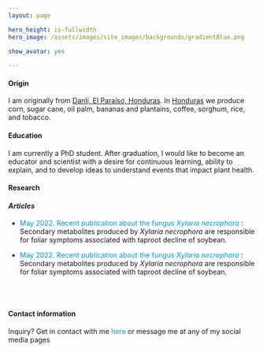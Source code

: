 ```yaml
---
layout: page

hero_height: is-fullwidth
hero_image: /assets/images/site_images/backgrounds/gradientBlue.png

show_avatar: yes

---
```


#### Origin
I am originally from [Danlí, El Paraíso, Honduras](https://www.google.com/maps/place/Danli,+Honduras/@14.0238048,-86.5912349,13z/data=!3m1!4b1!4m5!3m4!1s0x8f6e682d6789a60b:0x74cdede2bb676116!8m2!3d14.0410953!4d-86.5703554). In [Honduras](https://www.google.com/maps/place/Honduras/@15.1796059,-90.7063322,6z/data=!3m1!4b1!4m5!3m4!1s0x8f6a751a73b731cf:0x7ed1de82b6fb8264!8m2!3d15.199999!4d-86.241905) we produce corn, sugar cane, oil palm, bananas and plantains, coffee, sorghum, rice, and tobacco. 

#### Education
I am currently a PhD student. After graduation, I would like to become an educator and scientist with a desire for continuous learning, ability to explain, and to develop ideas to understand events that impact plant health.

#### Research

#### _Articles_
  
- <a href="https://apsjournals.apsnet.org/doi/10.1094/PHP-03-22-0021-RS" target="_blank" style="text-decoration: none; color:#039fb9"> May 2022. Recent publication about the fungus _Xylaria necrophora_ </a>: Secondary metabolites produced by _Xylaria necrophora_ are responsible for foliar symptoms associated with taproot decline of soybean. 

- <a href="https://apsjournals.apsnet.org/doi/10.1094/PHP-03-22-0021-RS" target="_blank" style="text-decoration: none; color:#039fb9"> May 2022. Recent publication about the fungus _Xylaria necrophora_ </a>: Secondary metabolites produced by _Xylaria necrophora_ are responsible for foliar symptoms associated with taproot decline of soybean. 

<br><br>

#### Contact information
Inquiry? Get in contact with me <a href="mailto:josesolorzano689@gmail.com" style="text-decoration: none; color:#039fb9">here</a> or message me at any of my social media pages
